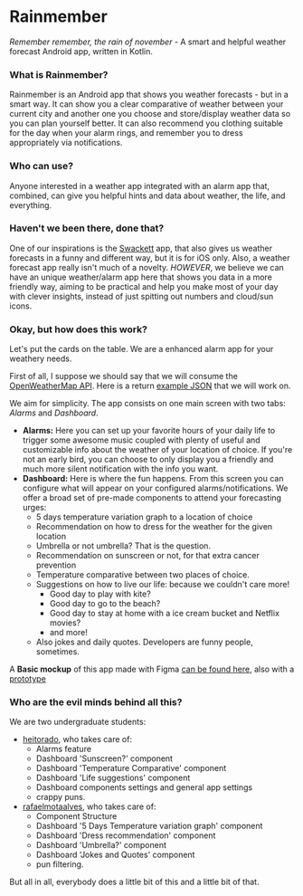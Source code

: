 # Rainmember
*Remember remember, the rain of november* - A smart and helpful weather forecast Android app, written in Kotlin.

### What is Rainmember?
Rainmember is an Android app that shows you weather forecasts - but in a smart way. It can show you a clear comparative of weather between your current city and another one you choose and store/display weather data so you can plan yourself better. It can also recommend you clothing suitable for the day when your alarm rings, and remember you to dress appropriately via notifications.

### Who can use?
Anyone interested in a weather app integrated with an alarm app that, combined, can give you helpful hints and data about weather, the life, and everything.

### Haven't we been there, done that?
One of our inspirations is the [Swackett](https://sweaterjacketorcoat.com/apps/) app, that also gives us weather forecasts in a funny and different way, but it is for iOS only. Also, a weather forecast app really isn't much of a novelty. _HOWEVER_, we believe we can have an unique weather/alarm app here that shows you data in a more friendly way, aiming to be practical and help you make most of your day with clever insights, instead of just spitting out numbers and cloud/sun icons.

### Okay, but how does this work?
Let's put the cards on the table. We are a enhanced alarm app for your weathery needs.

First of all, I suppose we should say that we will consume the [OpenWeatherMap API](https://openweathermap.org/). Here is a return [example JSON](https://samples.openweathermap.org/data/2.5/forecast?lat=35&lon=139&appid=b6907d289e10d714a6e88b30761fae22) that we will work on.

We aim for simplicity. The app consists on one main screen with two tabs: *Alarms*  and *Dashboard*.

* **Alarms:** Here you can set up your favorite hours of your daily life to trigger some awesome music coupled with plenty of useful and customizable info about the weather of your location of choice. If you're not an early bird, you can choose to only display you a friendly and much more silent notification with the info you want.
* **Dashboard:** Here is where the fun happens. From this screen you can configure what will appear on your configured alarms/notifications. We offer a broad set of pre-made components to attend your forecasting urges:
  - 5 days temperature variation graph to a location of choice
  - Recommendation on how to dress for the weather for the given location
  - Umbrella or not umbrella? That is the question.
  - Recommendation on sunscreen or not, for that extra cancer prevention
  - Temperature comparative between two places of choice.
  - Suggestions on how to live our life: because we couldn't care more!
    - Good day to play with kite?
    - Good day to go to the beach?
    - Good day to stay at home with a ice cream bucket and Netflix movies?
    - and more!
   - Also jokes and daily quotes. Developers are funny people, sometimes. 
   
A **Basic mockup** of this app made with Figma [can be found here](https://www.figma.com/file/5KFdTomAKWkmaHEiahPYmx/Rainmember?node-id=0%3A1), also with a [prototype](https://www.figma.com/proto/5KFdTomAKWkmaHEiahPYmx/Rainmember?node-id=1%3A6&scaling=scale-down)

### Who are the evil minds behind all this?
We are two undergraduate students:
  - [heitorado](https://github.com/heitorado), who takes care of:
    - Alarms feature
    - Dashboard 'Sunscreen?' component
    - Dashboard 'Temperature Comparative' component
    - Dashboard 'Life suggestions' component
    - Dashboard components settings and general app settings
    - crappy puns.
  - [rafaelmotaalves](https://github.com/rafaelmotaalves), who takes care of:
    - Component Structure
    - Dashboard '5 Days Temperature variation graph' component
    - Dashboard 'Dress recommendation' component
    - Dashboard 'Umbrella?' component
    - Dashboard 'Jokes and Quotes' component
    - pun filtering.

But all in all, everybody does a little bit of this and a little bit of that.
